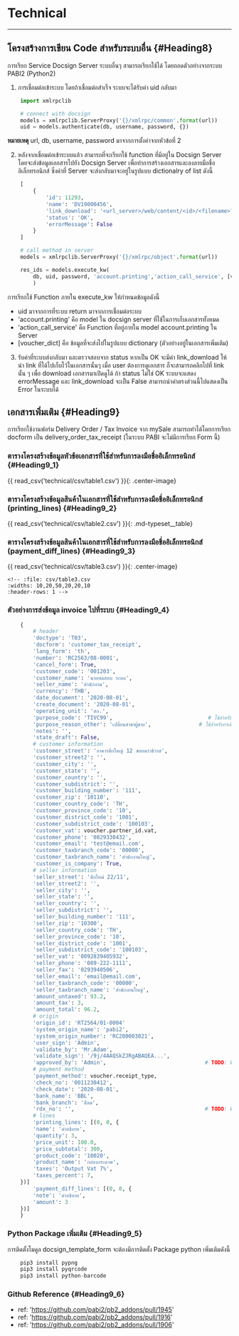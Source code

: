 
# Technical
---
## โครงสร้างการเขียน Code สำหรับระบบอื่น {#Heading8}
การเรียก Service Docsign Server ระบบอื่นๆ สามารถเรียกใช้ได้ โดยถอดตัวอย่างจากระบบ PABI2 (Python2)

1. การเชื่อมต่อเข้าระบบ โดยถ้าเชื่อมต่อสำเร็จ ระบบจะได้รับค่า uid กลับมา

```python
    import xmlrpclib

    # connect with docsign
    models = xmlrpclib.ServerProxy('{}/xmlrpc/common'.format(url))
    uid = models.authenticate(db, username, password, {})
```


**หมายเหตุ** url, db, username, password มาจากการตั้งค่าจากหัวข้อที่ 2

2. หลังจากเชื่อมต่อเข้าระบบแล้ว สามารถที่จะเรียกใช้ function ที่มีอยู่ใน Docsign Server โดยจะส่งข้อมูลเอกสารไปยัง Docsign Server เพื่อทำการสร้างเอกสารและลงลายมือชื่ออิเล็กทรอนิกส์ ซึ่งค่าที่ Server จะส่งกลับมาจะอยู่ในรูปแบบ dictionalry of list ดังนี้

```PYTHON
    [
        {
            'id': 11293, 
            'name': 'DV19000456',
            'link_download': '<url_server>/web/content/<id>/<filename>?download=true', 
            'status': 'OK', 
            'errorMessage': False
        }
    ]
```

```PYTHON
    # call method in server
    models = xmlrpclib.ServerProxy('{}/xmlrpc/object'.format(url))
```

```PYTHON
    res_ids = models.execute_kw(
        db, uid, password, 'account.printing','action_call_service', [voucher_dict]
        )
```

การเรียกใช้ Function ภายใน execute_kw ให้กำหนดข้อมูลดังนี้

- uid มาจากการที่ระบบ return มาจากการเชื่อมต่อระบบ
- 'account.printing' คือ model ใน docsign server ที่ใช้ในการเก็บเอกสารทั้งหมด
- 'action_call_service' คือ Function ที่อยู่ภายใน model account.printing ใน Server
- [voucher_dict] คือ ข้อมูลที่จะส่งไปในรูปแบบ dictionary (ตัวอย่างอยู่ในเอกสารเพิ่มเติม)

3. รับค่าที่ระบบส่งกลับมา และตรวจสอบจาก status
หากเป็น OK จะมีค่า link_download ให้นำ link ที่ได้ไปเก็บไว้ในเอกสารนั้นๆ เมื่อ user ต้องการดูเอกสาร ก็จะสามารถคลิกไปที่ link นั้น ๆ เพื่อ download เอกสารมาเปิดดูได้
ถ้า status ไม่ใช่ OK ระบบจะแสดง errorMessage และ link_download จะเป็น False สามารถนำค่าตรงส่วนนี้ไปแสดงเป็น Error ในระบบได้



## เอกสารเพิ่มเติม {#Heading9}
การเรียกใช้งานฟอร์ม Delivery Order / Tax Invoice จาก mySale สามารถทำได้โดยการเรียก docform เป็น delivery_order_tax_receipt (ในระบบ PABI จะไม่มีการเรียก Form นี้)

### ตารางโครงสร้างข้อมูลหัวข้อเอกสารที่ใช้สำหรับการลงมือชื่ออิเล็กทรอนิกส์ {#Heading9_1}

{{ read_csv('technical/csv/table1.csv') }}{: .center-image}

### ตารางโครงสร้างข้อมูลสินค้าในเอกสารที่ใช้สำหรับการลงมือชื่ออิเล็กทรอนิกส์ (printing_lines) {#Heading9_2}



{{ read_csv('technical/csv/table2.csv') }}{: .md-typeset__table}

### ตารางโครงสร้างข้อมูลสินค้าในเอกสารที่ใช้สำหรับการลงมือชื่ออิเล็กทรอนิกส์ (payment_diff_lines) {#Heading9_3}

{{ read_csv('technical/csv/table3.csv') }}{: .center-image}

    <!-- :file: csv/table3.csv
    :widths: 10,20,50,20,20,10
    :header-rows: 1 -->


### ตัวอย่างการส่งข้อมูล invoice ไปที่ระบบ {#Heading9_4}


```PYTHON
    {
        # header
        'doctype': 'T03',
        'docform': 'customer_tax_receipt',
        'lang_form': 'th',
        'number': 'RC2563/08-0001',
        'cancel_form': True,
        'customer_code': '001203',
        'customer_name': 'นายทดสอบ ระบบ',
        'seller_name': 'สำนักงาน',
        'currency': 'THB',
        'date_document': '2020-08-01',
        'create_document': '2020-08-01',
        'operating_unit': 'สก.',
        'purpose_code': 'TIVC99',                              # ใช้สำหรับกรณีออกใหม่ทดแทน
        'purpose_reason_other': 'เปลี่ยนสาขาผู้ขาย',               # ใช้สำหรับกรณีออกใหม่ทดแทน
        'notes': '',
        'state_draft': False,
        # customer information
        'customer_street': 'อาคารตึกใหญ่ 12 ซอยนราธิวาส',
        'customer_street2': '',
        'customer_city': '',
        'customer_state': '',
        'customer_country': '',
        'customer_subdistrict': '',
        'customer_building_number': '111',
        'customer_zip': '10110',
        'customer_country_code': 'TH',
        'customer_province_code': '10',
        'customer_district_code': '1001',
        'customer_subdistrict_code': '100103',
        'customer_vat': voucher.partner_id.vat,
        'customer_phone': '0829330432',
        'customer_email': 'test@email.com',  
        'customer_taxbranch_code': '00000',
        'customer_taxbranch_name': 'สำนักงานใหญ่',
        'customer_is_company': True,
        # seller information
        'seller_street': 'ตึกใหม่ 22/11',
        'seller_street2': '',
        'seller_city': '',
        'seller_state': '',
        'seller_country': '',
        'seller_subdistrict': '',
        'seller_building_number': '111',
        'seller_zip': '10300',
        'seller_country_code': 'TH',
        'seller_province_code': '10',
        'seller_district_code': '1001',
        'seller_subdistrict_code': '100103',
        'seller_vat': '0092839405932',
        'seller_phone': '089-222-1111',
        'seller_fax': '0293940506',
        'seller_email': 'email@email.com',
        'seller_taxbranch_code': '00000',
        'seller_taxbranch_name': 'สำนักงานใหญ่',
        'amount_untaxed': 93.2,
        'amount_tax': 3,
        'amount_total': 96.2,
        # origin
        'origin_id': 'RT2564/01-0004'
        'system_origin_name': 'pabi2',
        'system_origin_number': 'RC200003021',
        'user_sign': 'Admin',
        'validate_by': 'Mr.Adam',
        'validate_sign': '/9j/4AAQSkZJRgABAQEA...',
        'approved_by': 'Admin',                               # TODO: Waiting new pg.
        # payment method
        'payment_method': voucher.receipt_type,
        'check_no': '0011230412',
        'check_date': '2020-08-01',
        'bank_name': 'BBL',
        'bank_branch': 'สีลม',
        'rdx_no': '',                                         # TODO: Waiting RDX
        # lines
        'printing_lines': [(0, 0, {
        'name': 'คำอธิบาย',
        'quantity': 3,
        'price_unit': 100.0,
        'price_subtotal': 300,
        'product_code': '10020',
        'product_name': 'กล่องกระดาษ',
        'taxes': 'Output Vat 7%',
        'taxes_percent': 7,
    })]
        'payment_diff_lines': [(0, 0, {
        'note': 'คำอธิบาย',
        'amount': 3
    })]
    }
```

### Python Package เพิ่มเติม {#Heading9_5}

การติดตั้งโมดูล docsign_template_form จะต้องมีการติดตั้ง Package python เพิ่มเติมดังนี้

```python
    pip3 install pypng
    pip3 install pyqrcode
    pip3 install python-barcode
```

### Github Reference {#Heading9_6}
- ref: 'https://github.com/pabi2/pb2_addons/pull/1945'
- ref: 'https://github.com/pabi2/pb2_addons/pull/1916'
- ref: 'https://github.com/pabi2/pb2_addons/pull/1906'
